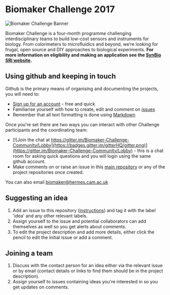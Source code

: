 # Biomaker Challenge 2017
![Biomaker Challenge Banner](http://www.synbio.cam.ac.uk/images/twitter-banner-hires.png/@@images/139b812b-054a-4733-95c8-7a3361765c56.png)

Biomaker Challenge is a four-month programme challenging interdisciplinary teams to build low-cost sensors and instruments for biology. From colorimeters to microfluidics and beyond, we’re looking for frugal, open source and DIY approaches to biological experiments. **For more information on eligibility and making an application see the [SynBio SRI website](http://www.synbio.cam.ac.uk/biomakerchallenge).**

## Using github and keeping in touch

Github is the primary means of organising and documenting the projects, you will need to:
- [Sign up for an account](https://github.com/join?source=header-home) - free and quick
- Familiarise yourself with how to create, edit and comment on [issues](https://guides.github.com/features/issues/)
- Remember that all text formatting is done using [Markdown](https://guides.github.com/features/mastering-markdown/)

Once you're set there are two ways you can interact with other Challenge participants and the coordinating team:
- [![Join the chat at https://gitter.im/Biomaker-Challenge-Community/Lobby](https://badges.gitter.im/gitterHQ/gitter.png)](https://gitter.im/Biomaker-Challenge-Community/Lobby) - this is a chat room for asking quick questions and you will login using the same github account.
- Make comments on or raise an issue in this [main repository](https://github.com/BioMakers/Biomaker-Challenge-2017/issues) or any of the project repositories once created.

You can also email biomaker@hermes.cam.ac.uk

## Suggesting an idea

1. Add an issue to this repository ([instructions](https://guides.github.com/features/issues/)) and tag it with the label 'idea' and any other relevant labels. 
2. Assign yourself to the issue and potential collaborators can add themselves as well so you get alerts about comments.
3. To edit the project description and add more details, either click the pencil to edit the initial issue or add a comment.

## Joining a team

1. Discuss with the contact person for an idea either via the relevant issue or by email (contact details or links to find them should be in the project description). 
2. Assign yourself to issues containing ideas you're interested in so you get updates on comments.



